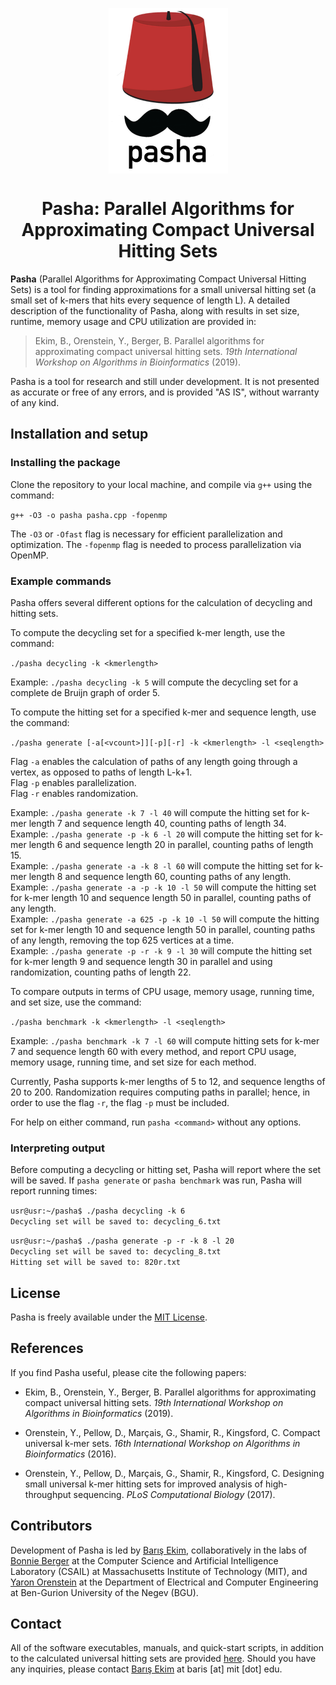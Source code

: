 <p align="center">
<img align = "center" src ="pasha.png">
</p>
<h1><center>Pasha: Parallel Algorithms for Approximating Compact Universal Hitting Sets</center></h1>

**Pasha** (Parallel Algorithms for Approximating Compact Universal Hitting Sets) is a tool for finding approximations for a small universal hitting set (a small set of k-mers that hits every sequence of length L). A detailed description of the functionality of Pasha, along with results in set size, runtime, memory usage and CPU utilization are provided in:

> Ekim, B., Orenstein, Y., Berger, B. Parallel algorithms for approximating compact universal hitting sets. *19th International Workshop on Algorithms in Bioinformatics* (2019).

Pasha is a tool for research and still under development. It is not presented as accurate or free of any errors, and is provided "AS IS", without warranty of any kind.

## Installation and setup

### Installing the package

Clone the repository to your local machine, and compile via `g++` using the command:

`g++ -O3 -o pasha pasha.cpp -fopenmp`

The `-O3` or `-Ofast` flag is necessary for efficient parallelization and optimization. The `-fopenmp` flag is needed to process parallelization via OpenMP.

### Example commands

Pasha offers several different options for the calculation of decycling and hitting sets.

To compute the decycling set for a specified k-mer length, use the command:

`./pasha decycling -k <kmerlength>`

Example: `./pasha decycling -k 5` will compute the decycling set for a complete de Bruijn graph of order 5.

To compute the hitting set for a specified k-mer and sequence length, use the command:

`./pasha generate [-a[<vcount>]][-p][-r] -k <kmerlength> -l <seqlength>`

Flag `-a` enables the calculation of paths of any length going through a vertex, as opposed to paths of length L-k+1.<br> 
Flag `-p` enables parallelization.  
Flag `-r` enables randomization. 

Example: `./pasha generate -k 7 -l 40` will compute the hitting set for k-mer length 7 and sequence length 40, counting paths of length 34.<br> 
Example: `./pasha generate -p -k 6 -l 20` will compute the hitting set for k-mer length 6 and sequence length 20 in parallel, counting paths of length 15.<br> 
Example: `./pasha generate -a -k 8 -l 60` will compute the hitting set for k-mer length 8 and sequence length 60, counting paths of any length.<br> 
Example: `./pasha generate -a -p -k 10 -l 50` will compute the hitting set for k-mer length 10 and sequence length 50 in parallel, counting paths of any length.<br>
Example: `./pasha generate -a 625 -p -k 10 -l 50` will compute the hitting set for k-mer length 10 and sequence length 50 in parallel, counting paths of any length, removing the top 625 vertices at a time.<br> 
Example: `./pasha generate -p -r -k 9 -l 30` will compute the hitting set for k-mer length 9 and sequence length 30 in parallel and using randomization, counting paths of length 22.

To compare outputs in terms of CPU usage, memory usage, running time, and set size, use the command:

`./pasha benchmark -k <kmerlength> -l <seqlength>`

Example: `./pasha benchmark -k 7 -l 60` will compute hitting sets for k-mer 7 and sequence length 60 with every method, and report CPU usage, memory usage, running time, and set size for each method.

Currently, Pasha supports k-mer lengths of 5 to 12, and sequence lengths of 20 to 200. Randomization requires computing paths in parallel; hence, in order to use the flag `-r`, the flag `-p` must be included.

For help on either command, run `pasha <command>` without any options.

### Interpreting output

Before computing a decycling or hitting set, Pasha will report where the set will be saved. If `pasha generate` or `pasha benchmark` was run, Pasha will report running times:

`usr@usr:~/pasha$ ./pasha decycling -k 6`<br>
`Decycling set will be saved to: decycling_6.txt`

`usr@usr:~/pasha$ ./pasha generate -p -r -k 8 -l 20` <br>
`Decycling set will be saved to: decycling_8.txt` <br>
`Hitting set will be saved to: 820r.txt` 





## License

Pasha is freely available under the [MIT License](https://opensource.org/licenses/MIT).

## References

If you find Pasha useful, please cite the following papers:

- Ekim, B., Orenstein, Y., Berger, B. Parallel algorithms for approximating compact universal hitting sets. *19th International Workshop on Algorithms in Bioinformatics* (2019).

- Orenstein, Y., Pellow, D., Marçais, G., Shamir, R., Kingsford, C. Compact universal k-mer sets. *16th International Workshop on Algorithms in Bioinformatics* (2016).

- Orenstein, Y., Pellow, D., Marçais, G., Shamir, R., Kingsford, C. Designing small universal k-mer hitting sets for improved analysis of high-throughput sequencing. *PLoS Computational Biology* (2017).

## Contributors

Development of Pasha is led by [Barış Ekim](http://people.csail.mit.edu/ekim/), collaboratively in the labs of [Bonnie Berger](http://people.csail.mit.edu/bab/) at the Computer Science and Artificial Intelligence Laboratory (CSAIL) at Massachusetts Institute of Technology (MIT), and [Yaron Orenstein](http://wwwee.ee.bgu.ac.il/~yaronore/) at the Department of Electrical and Computer Engineering at Ben-Gurion University of the Negev (BGU).

## Contact

All of the software executables, manuals, and quick-start scripts, in addition to the calculated universal hitting sets are provided [here](http://pasha.csail.mit.edu/). Should you have any inquiries, please contact [Barış Ekim](http://people.csail.mit.edu/ekim/) at baris [at] mit [dot] edu.


